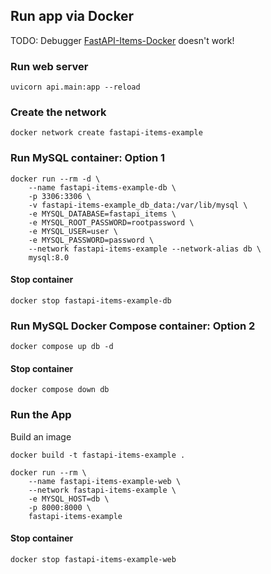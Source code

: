 
## Run app via Docker

TODO: Debugger [FastAPI-Items-Docker](.run/FastApi-Items-Docker.run.xml) doesn't work!


### Run web server
```shell
uvicorn api.main:app --reload
```

### Create the network
```
docker network create fastapi-items-example
```


### Run MySQL container: Option 1
```shell
docker run --rm -d \
    --name fastapi-items-example-db \
    -p 3306:3306 \
    -v fastapi-items-example_db_data:/var/lib/mysql \
    -e MYSQL_DATABASE=fastapi_items \
    -e MYSQL_ROOT_PASSWORD=rootpassword \
    -e MYSQL_USER=user \
    -e MYSQL_PASSWORD=password \
    --network fastapi-items-example --network-alias db \
    mysql:8.0 
```

#### Stop container
```shell
docker stop fastapi-items-example-db
```

### Run MySQL Docker Compose container: Option 2
```shell
docker compose up db -d
```

#### Stop container
```shell
docker compose down db
```

### Run the App
Build an image
```shell
docker build -t fastapi-items-example .
```

```shell
docker run --rm \
    --name fastapi-items-example-web \
    --network fastapi-items-example \
    -e MYSQL_HOST=db \
    -p 8000:8000 \
    fastapi-items-example
```

#### Stop container
```shell
docker stop fastapi-items-example-web
```